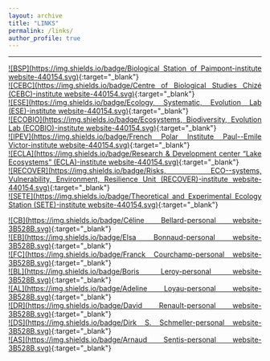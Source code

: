 ```yaml
---
layout: archive
title: "LINKS"
permalink: /links/
author_profile: true
---
```

<style> body {text-align: justify} </style> <!-- Justify text. -->

------
[![BSP](https://img.shields.io/badge/Biological Station of Paimpont-institute website-440154.svg)](https://paimpont.univ-rennes1.fr/){:target="_blank"}<br>
[![CEBC](https://img.shields.io/badge/Centre of Biological Studies Chizé (CEBC)-institute website-440154.svg)](https://www.cebc.cnrs.fr/?lang=en){:target="_blank"}<br>
[![ESE](https://img.shields.io/badge/Ecology, Systematic, Evolution Lab (ESE)-institute website-440154.svg)](https://www.ese.universite-paris-saclay.fr/en/homepage/){:target="_blank"}<br>
[![ECOBIO](https://img.shields.io/badge/Ecosystems, Biodiversity, Evolution Lab (ECOBIO)-institute website-440154.svg)](https://ecobio.univ-rennes1.fr/){:target="_blank"}<br>
[![IPEV](https://img.shields.io/badge/French Polar Institute Paul--Emile Victor-institute website-440154.svg)](https://www.institut-polaire.fr/language/en/){:target="_blank"}<br>
[![ECLA](https://img.shields.io/badge/Research & Development center “Lake Ecosystems” (ECLA)-institute website-440154.svg)](https://professionnels.ofb.fr/fr/pole-ecla-ecosystemes-lacustres){:target="_blank"}<br>
[![RECOVER](https://img.shields.io/badge/Risks, ECO--systems, Vulnerability, Environment, Resilience Unit (RECOVER)-institute website-440154.svg)](https://www6.paca.inrae.fr/recover_eng/){:target="_blank"}<br>
[![SETE](https://img.shields.io/badge/Theoretical and Experimental Ecology Station (SETE)-institute website-440154.svg)](https://sete-moulis-cnrs.fr/en/){:target="_blank"}<br>

[![CB](https://img.shields.io/badge/Céline Bellard-personal website-3B528B.svg)](https://celinebellard.wordpress.com/){:target="_blank"}<br>
[![EB](https://img.shields.io/badge/Elsa Bonnaud-personal website-3B528B.svg)](https://elsabonnaud.fr/){:target="_blank"}<br>
[![FC](https://img.shields.io/badge/Franck Courchamp-personal website-3B528B.svg)](https://www.biodiversitydynamics.fr/){:target="_blank"}<br>
[![BL](https://img.shields.io/badge/Boris Leroy-personal website-3B528B.svg)](http://borisleroy.com/){:target="_blank"}<br>
[![AL](https://img.shields.io/badge/Adeline Loyau-personal website-3B528B.svg)](http://www.adeline-loyau.net/){:target="_blank"}<br>
[![DR](https://img.shields.io/badge/David Renault-personal website-3B528B.svg)](https://sites.google.com/view/david-renault/home){:target="_blank"}<br> 
[![DS](https://img.shields.io/badge/Dirk S. Schmeller-personal website-3B528B.svg)](http://dirk.die-schmellers.de/Publications/publications_new.htm){:target="_blank"}<br> 
[![AS](https://img.shields.io/badge/Arnaud Sentis-personal website-3B528B.svg)](https://arnaudsentis.com/){:target="_blank"}<br>